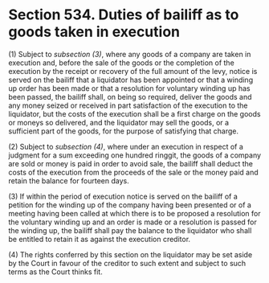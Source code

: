 # Section 534. Duties of bailiff as to goods taken in execution

\(1\) Subject to _subsection \(3\)_, where any goods of a company are taken in execution and, before the sale of the goods or the completion of the execution by the receipt or recovery of the full amount of the levy, notice is served on the bailiff that a liquidator has been appointed or that a winding up order has been made or that a resolution for voluntary winding up has been passed, the bailiff shall, on being so required, deliver the goods and any money seized or received in part satisfaction of the execution to the liquidator, but the costs of the execution shall be a first charge on the goods or moneys so delivered, and the liquidator may sell the goods, or a sufficient part of the goods, for the purpose of satisfying that charge.

\(2\) Subject to _subsection \(4\)_, where under an execution in respect of a judgment for a sum exceeding one hundred ringgit, the goods of a company are sold or money is paid in order to avoid sale, the bailiff shall deduct the costs of the execution from the proceeds of the sale or the money paid and retain the balance for fourteen days.

\(3\) If within the period of execution notice is served on the bailiff of a petition for the winding up of the company having been presented or of a meeting having been called at which there is to be proposed a resolution for the voluntary winding up and an order is made or a resolution is passed for the winding up, the bailiff shall pay the balance to the liquidator who shall be entitled to retain it as against the execution creditor.

\(4\) The rights conferred by this section on the liquidator may be set aside by the Court in favour of the creditor to such extent and subject to such terms as the Court thinks fit.

